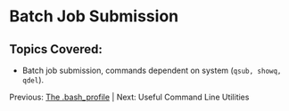 # Batch Job Submission

## Topics Covered:

 * Batch job submission, commands dependent on system (`qsub, showq, qdel`).


Previous: [The .bash_profile](intro_to_hpc_04.md) | Next: Useful Command Line Utilities


